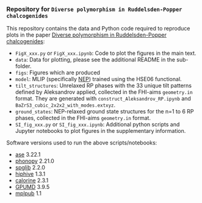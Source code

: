 ### Repository for `Diverse polymorphism in Ruddelsden-Popper chalcogenides`

This repository contains the data and Python code required to reproduce plots in the paper [Diverse polymorphism in Ruddelsden-Popper chalcogenides]():

 - `FigX_xxx.py` or `FigX_xxx.ipynb`: Code to plot the figures in the main text.
 - `data`: Data for plotting, please see the additional README in the sub-folder.
 - `figs`: Figures which are produced
 - `model`: MLIP (specifically [NEP](https://gpumd.org/index.html)) trained using the HSE06 functional.
 - `tilt_structures`: Unrelaxed RP phases with the 33 unique tilt patterns defined by Aleksandrov applied, collected in the FHI-aims `geometry.in` format. They are generated with `construct_Aleksandrov_RP.ipynb` and `BaZrS3_cubic_2x2x2_with_modes.extxyz`.
 - `ground_states`: NEP-relaxed ground state structures for the n=1 to 6 RP phases, collected in the FHI-aims `geometry.in` format.
 - `SI_fig_xxx.py` or `SI_fig_xxx.ipynb`: Additional python scripts and Jupyter notebooks to plot figures in the supplementary information.

Software versions used to run the above scripts/notebooks:

- [ase](https://wiki.fysik.dtu.dk/ase/)       3.22.1
- [phonopy](https://phonopy.github.io/phonopy)   2.21.0
- [spglib](https://spglib.readthedocs.io/en/stable/)    2.2.0
- [hiphive](https://hiphive.materialsmodeling.org/)   1.3.1
- [calorine](https://calorine.materialsmodeling.org/)  2.3.1
- [GPUMD](https://gpumd.org/)     3.9.5
- [mplpub](https://gitlab.com/materials-modeling/mplpub) 1.1

